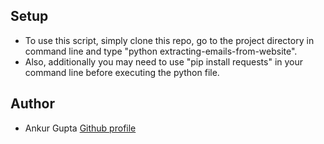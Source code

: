 ## Setup
- To use this script, simply clone this repo, go to the project directory in command line and type "python extracting-emails-from-website".
- Also, additionally you may need to use "pip install requests" in your command line before executing the python file.

## Author
- Ankur Gupta [Github profile](https://github.com/ankurg132)
